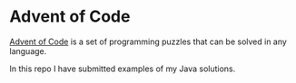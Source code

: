 # Advent of Code

[Advent of Code](http://adventofcode.com) is a set of programming puzzles that can be solved in any language.

In this repo I have submitted examples of my Java solutions.
